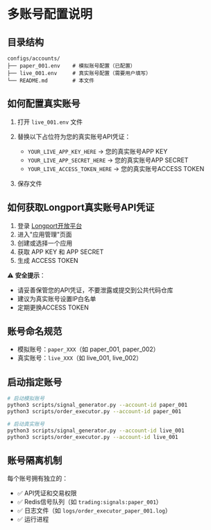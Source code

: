# 多账号配置说明

## 目录结构

```
configs/accounts/
├── paper_001.env    # 模拟账号配置（已配置）
├── live_001.env     # 真实账号配置（需要用户填写）
└── README.md        # 本文件
```

## 如何配置真实账号

1. 打开 `live_001.env` 文件
2. 替换以下占位符为您的真实账号API凭证：
   - `YOUR_LIVE_APP_KEY_HERE` → 您的真实账号APP KEY
   - `YOUR_LIVE_APP_SECRET_HERE` → 您的真实账号APP SECRET
   - `YOUR_LIVE_ACCESS_TOKEN_HERE` → 您的真实账号ACCESS TOKEN

3. 保存文件

## 如何获取Longport真实账号API凭证

1. 登录 [Longport开放平台](https://open.longportapp.com)
2. 进入"应用管理"页面
3. 创建或选择一个应用
4. 获取 APP KEY 和 APP SECRET
5. 生成 ACCESS TOKEN

⚠️ **安全提示**：
- 请妥善保管您的API凭证，不要泄露或提交到公共代码仓库
- 建议为真实账号设置IP白名单
- 定期更换ACCESS TOKEN

## 账号命名规范

- 模拟账号：`paper_XXX`（如 paper_001, paper_002）
- 真实账号：`live_XXX`（如 live_001, live_002）

## 启动指定账号

```bash
# 启动模拟账号
python3 scripts/signal_generator.py --account-id paper_001
python3 scripts/order_executor.py --account-id paper_001

# 启动真实账号
python3 scripts/signal_generator.py --account-id live_001
python3 scripts/order_executor.py --account-id live_001
```

## 账号隔离机制

每个账号拥有独立的：
- ✅ API凭证和交易权限
- ✅ Redis信号队列（如 `trading:signals:paper_001`）
- ✅ 日志文件（如 `logs/order_executor_paper_001.log`）
- ✅ 运行进程
